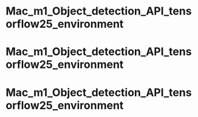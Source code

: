 # Mac_m1_Object_detection_API_tensorflow25_environment
# Mac_m1_Object_detection_API_tensorflow25_environment
# Mac_m1_Object_detection_API_tensorflow25_environment

